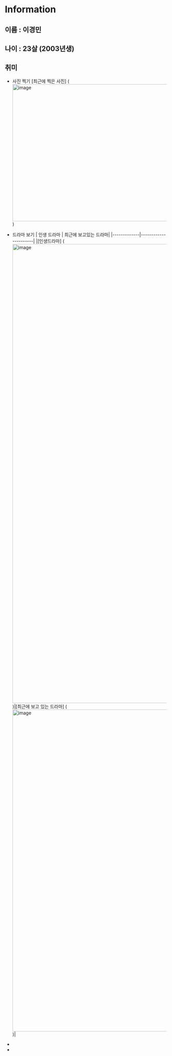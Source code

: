 # Information

## 이름 : 이경민
## 나이 : 23살 (2003년생)

## 취미
* 사진 찍기
[최근에 찍은 사진] (<img width="640" height="427" alt="image" src="https://github.com/user-attachments/assets/6ba4cf44-546e-4ad6-9dcb-6574395a5b2c" />)
* 드라마 보기
| 인생 드라마 | 최근에 보고있는 드라마|
|-------------|----------------------|
|[인생드라마] (<img width="1000" height="1430" alt="image" src="https://github.com/user-attachments/assets/1911eced-a711-4e73-bc24-7cf17b5748d4" />)|[최근에 보고 있는 드라마] (<img width="1000" height="1003" alt="image" src="https://github.com/user-attachments/assets/0dfb04a0-80f1-4f4e-9b74-01805462d673" />
)|

* 
* 
